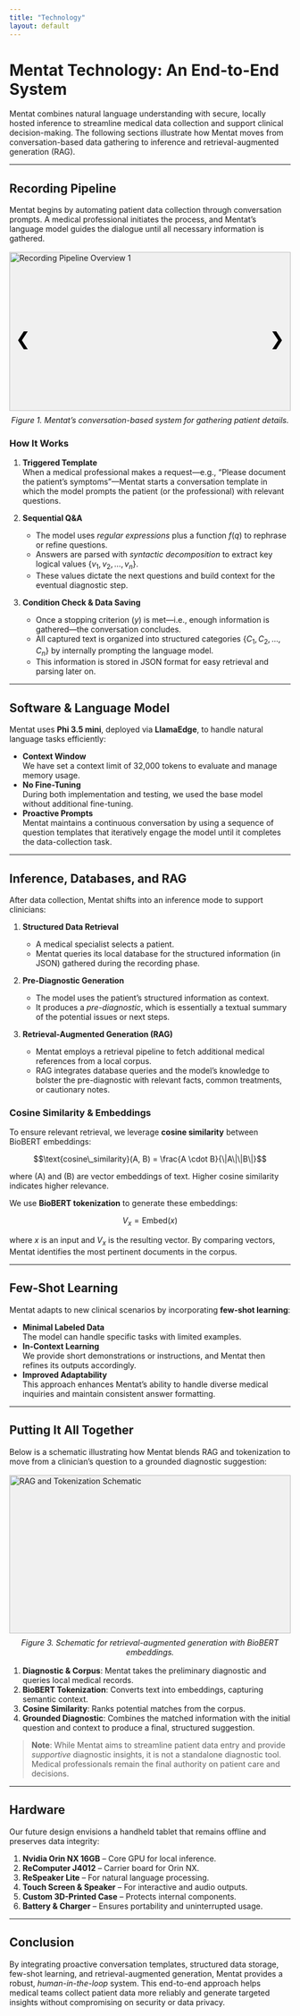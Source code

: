 ```yaml
---
title: "Technology"
layout: default
---
```


# Mentat Technology: An End-to-End System

Mentat combines natural language understanding with secure, locally hosted inference to streamline medical data collection and support clinical decision-making. The following sections illustrate how Mentat moves from conversation-based data gathering to inference and retrieval-augmented generation (RAG).

---

## Recording Pipeline

Mentat begins by automating patient data collection through conversation prompts. A medical professional initiates the process, and Mentat’s language model guides the dialogue until all necessary information is gathered.

<!-- CAROUSEL START -->
<div class="carousel-container" style="max-width: 800px; margin: 1rem auto; position: relative;">
  
  <!-- Slides -->
  <div class="carousel-slide" style="display: block;">
    <div style="width: 100%; aspect-ratio: 16/9; overflow: hidden; position: relative; background: #f0f0f0;">
      <img src="/mentat/assets/images/pipeline_1.png" 
           alt="Recording Pipeline Overview 1" 
           style="width: 100%; height: 100%; object-fit: cover; position: absolute;">
    </div>
    <p style="text-align: center; font-style: italic; margin-top: 0.5rem;">
      Figure 1. Mentat’s conversation-based system for gathering patient details.
    </p>
  </div>
  
  <div class="carousel-slide" style="display: none;">
    <div style="width: 100%; aspect-ratio: 16/9; overflow: hidden; position: relative; background: #f0f0f0;">
      <img src="/mentat/assets/images/pipeline_2.png" 
           alt="Recording Pipeline Overview 2" 
           style="width: 100%; height: 100%; object-fit: cover; position: absolute;">
    </div>
    <p style="text-align: center; font-style: italic; margin-top: 0.5rem;">
      Figure 2. Iterative question prompting and template-based dialogue flow.
    </p>
  </div>
  
  <!-- Arrow Buttons -->
  <button class="carousel-prev" 
          style="position: absolute; top: 50%; left: 5px; transform: translateY(-50%); font-size: 2rem; background: transparent; border: none; cursor: pointer;">
    &#10094;
  </button>
  <button class="carousel-next" 
          style="position: absolute; top: 50%; right: 5px; transform: translateY(-50%); font-size: 2rem; background: transparent; border: none; cursor: pointer;">
    &#10095;
  </button>
</div>

<!-- Inline JavaScript for Carousel -->
<script>
  (function() {
    const slides = document.querySelectorAll('.carousel-slide');
    let currentIndex = 0;

    const prevButton = document.querySelector('.carousel-prev');
    const nextButton = document.querySelector('.carousel-next');

    function showSlide(index) {
      slides.forEach((slide, i) => {
        slide.style.display = (i === index) ? 'block' : 'none';
      });
    }

    prevButton.addEventListener('click', () => {
      currentIndex = (currentIndex === 0) ? slides.length - 1 : currentIndex - 1;
      showSlide(currentIndex);
    });

    nextButton.addEventListener('click', () => {
      currentIndex = (currentIndex === slides.length - 1) ? 0 : currentIndex + 1;
      showSlide(currentIndex);
    });
  })();
</script>
<!-- CAROUSEL END -->

### How It Works

1. **Triggered Template**  
   When a medical professional makes a request—e.g., “Please document the patient’s symptoms”—Mentat starts a conversation template in which the model prompts the patient (or the professional) with relevant questions.

2. **Sequential Q&A**  
   - The model uses *regular expressions* plus a function $f(q)$ to rephrase or refine questions.  
   - Answers are parsed with *syntactic decomposition* to extract key logical values $\{v_1, v_2, \dots, v_n\}$.  
   - These values dictate the next questions and build context for the eventual diagnostic step.

3. **Condition Check & Data Saving**  
   - Once a stopping criterion $(y)$ is met—i.e., enough information is gathered—the conversation concludes.  
   - All captured text is organized into structured categories $\{C_1, C_2, \dots, C_n\}$ by internally prompting the language model.  
   - This information is stored in JSON format for easy retrieval and parsing later on.

---

## Software & Language Model

Mentat uses **Phi 3.5 mini**, deployed via **LlamaEdge**, to handle natural language tasks efficiently:

- **Context Window**  
  We have set a context limit of 32,000 tokens to evaluate and manage memory usage.  
- **No Fine-Tuning**  
  During both implementation and testing, we used the base model without additional fine-tuning.  
- **Proactive Prompts**  
  Mentat maintains a continuous conversation by using a sequence of question templates that iteratively engage the model until it completes the data-collection task.

---

## Inference, Databases, and RAG

After data collection, Mentat shifts into an inference mode to support clinicians:

1. **Structured Data Retrieval**  
   - A medical specialist selects a patient.  
   - Mentat queries its local database for the structured information (in JSON) gathered during the recording phase.

2. **Pre-Diagnostic Generation**  
   - The model uses the patient’s structured information as context.  
   - It produces a *pre-diagnostic*, which is essentially a textual summary of the potential issues or next steps.

3. **Retrieval-Augmented Generation (RAG)**  
   - Mentat employs a retrieval pipeline to fetch additional medical references from a local corpus.  
   - RAG integrates database queries and the model’s knowledge to bolster the pre-diagnostic with relevant facts, common treatments, or cautionary notes.

### Cosine Similarity & Embeddings

To ensure relevant retrieval, we leverage **cosine similarity** between BioBERT embeddings:

$$\text{cosine\_similarity}(A, B) = \frac{A \cdot B}{\|A\|\|B\|}$$

where \(A\) and \(B\) are vector embeddings of text. Higher cosine similarity indicates higher relevance.

We use **BioBERT tokenization** to generate these embeddings:

$$V_x = \text{Embed}(x)$$

where $x$ is an input and $V_x$ is the resulting vector. By comparing vectors, Mentat identifies the most pertinent documents in the corpus.

---

## Few-Shot Learning

Mentat adapts to new clinical scenarios by incorporating **few-shot learning**:

- **Minimal Labeled Data**  
  The model can handle specific tasks with limited examples.  
- **In-Context Learning**  
  We provide short demonstrations or instructions, and Mentat then refines its outputs accordingly.  
- **Improved Adaptability**  
  This approach enhances Mentat’s ability to handle diverse medical inquiries and maintain consistent answer formatting.

---

## Putting It All Together

Below is a schematic illustrating how Mentat blends RAG and tokenization to move from a clinician’s question to a grounded diagnostic suggestion:

<div style="max-width: 800px; margin: 1rem auto;">
  <div style="width: 100%; aspect-ratio: 16/9; position: relative; background: #f0f0f0;">
    <img src="/mentat/assets/images/rag_tokenization_schematic.png" 
         alt="RAG and Tokenization Schematic" 
         style="width: 100%; height: 100%; object-fit: contain; position: absolute;">
  </div>
  <p style="text-align: center; font-style: italic; margin-top: 0.5rem;">
    Figure 3. Schematic for retrieval-augmented generation with BioBERT embeddings.
  </p>
</div>

1. **Diagnostic & Corpus**: Mentat takes the preliminary diagnostic and queries local medical records.  
2. **BioBERT Tokenization**: Converts text into embeddings, capturing semantic context.  
3. **Cosine Similarity**: Ranks potential matches from the corpus.  
4. **Grounded Diagnostic**: Combines the matched information with the initial question and context to produce a final, structured suggestion.

> **Note**: While Mentat aims to streamline patient data entry and provide *supportive* diagnostic insights, it is not a standalone diagnostic tool. Medical professionals remain the final authority on patient care and decisions.

---

## Hardware

Our future design envisions a handheld tablet that remains offline and preserves data integrity:

1. **Nvidia Orin NX 16GB** – Core GPU for local inference.  
2. **ReComputer J4012** – Carrier board for Orin NX.  
3. **ReSpeaker Lite** – For natural language processing.  
4. **Touch Screen & Speaker** – For interactive and audio outputs.  
5. **Custom 3D-Printed Case** – Protects internal components.  
6. **Battery & Charger** – Ensures portability and uninterrupted usage.

---

## Conclusion

By integrating proactive conversation templates, structured data storage, few-shot learning, and retrieval-augmented generation, Mentat provides a robust, *human-in-the-loop* system. This end-to-end approach helps medical teams collect patient data more reliably and generate targeted insights without compromising on security or data privacy.
